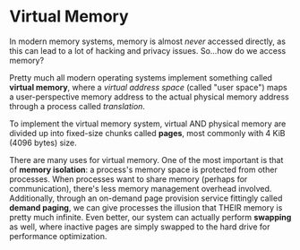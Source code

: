 # Virtual Memory

In modern memory systems, memory is almost *never* accessed directly, as this can lead to a lot of hacking and privacy issues. So...how do we access memory?

Pretty much all modern operating systems implement something called **virtual memory**, where a *virtual address space* (called "user space") maps a user-perspective memory address to the actual physical memory address through a process called *translation*. 

To implement the virtual memory system, virtual AND physical memory are divided up into fixed-size chunks called **pages**, most commonly with 4 KiB (4096 bytes) size. 

There are many uses for virtual memory. One of the most important is that of **memory isolation**: a process's memory space is protected from other processes. When processes want to share memory (perhaps for communication), there's less memory management overhead involved. Additionally, through an on-demand page provision service fittingly called **demand paging**, we can give processes the illusion that THEIR memory is pretty much infinite. Even better, our system can actually perform **swapping** as well, where inactive pages are simply swapped to the hard drive for performance optimization. 